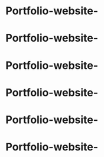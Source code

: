 # Portfolio-website-
# Portfolio-website-
# Portfolio-website-
# Portfolio-website-
# Portfolio-website-
# Portfolio-website-
